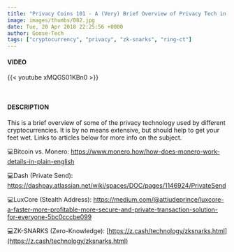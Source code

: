 ```yaml
---
title: "Privacy Coins 101 - A (Very) Brief Overview of Privacy Tech in Cryptocurrency"
image: images/thumbs/082.jpg
date: Tue, 20 Apr 2018 22:25:56 +0000
author: Goose-Tech
tags: ["cryptocurrency", "privacy", "zk-snarks", "ring-ct"]
---
```


#### VIDEO

{{< youtube xMQGS01KBn0 >}}

&nbsp;

#### DESCRIPTION

This is a brief overview of some of the privacy technology used by different cryptocurrencies.  It is by no means extensive, but should help to get your feet wet.  Links to articles below for more info on the subject.

💻Bitcoin vs. Monero: https://www.monero.how/how-does-monero-work-details-in-plain-english

💻Dash (Private Send): https://dashpay.atlassian.net/wiki/spaces/DOC/pages/1146924/PrivateSend

💻LuxCore (Stealth Address): https://medium.com/@attiudeprince/luxcore-a-faster-more-profitable-more-secure-and-private-transaction-solution-for-everyone-5bc0cccbe099

💻ZK-SNARKS (Zero-Knowledge): [https://z.cash/technology/zksnarks.html](https://z.cash/technology/zksnarks.html)